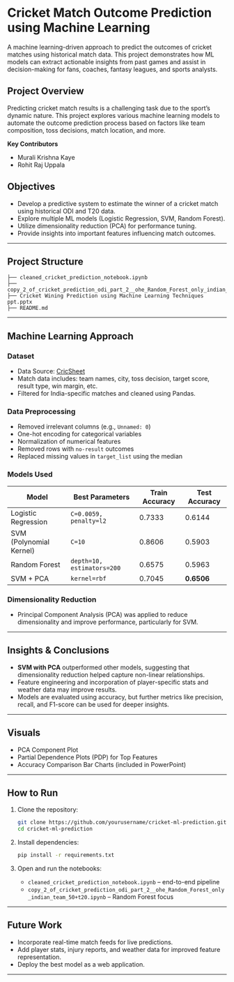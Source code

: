 #  Cricket Match Outcome Prediction using Machine Learning

A machine learning-driven approach to predict the outcomes of cricket matches using historical match data. This project demonstrates how ML models can extract actionable insights from past games and assist in decision-making for fans, coaches, fantasy leagues, and sports analysts.

## Project Overview

Predicting cricket match results is a challenging task due to the sport’s dynamic nature. This project explores various machine learning models to automate the outcome prediction process based on factors like team composition, toss decisions, match location, and more.

**Key Contributors**

* Murali Krishna Kaye
* Rohit Raj Uppala

## Objectives

* Develop a predictive system to estimate the winner of a cricket match using historical ODI and T20 data.
* Explore multiple ML models (Logistic Regression, SVM, Random Forest).
* Utilize dimensionality reduction (PCA) for performance tuning.
* Provide insights into important features influencing match outcomes.

---

## Project Structure

```
├── cleaned_cricket_prediction_notebook.ipynb
├── copy_2_of_cricket_prediction_odi_part_2__ohe_Random_Forest_only_indian_team_50+t20.ipynb
├── Cricket Wining Prediction using Machine Learning Techniques  ppt.pptx
├── README.md
```

---

##  Machine Learning Approach

### Dataset

* Data Source: [CricSheet](https://cricsheet.org/matches/)
* Match data includes: team names, city, toss decision, target score, result type, win margin, etc.
* Filtered for India-specific matches and cleaned using Pandas.

###  Data Preprocessing

* Removed irrelevant columns (e.g., `Unnamed: 0`)
* One-hot encoding for categorical variables
* Normalization of numerical features
* Removed rows with `no-result` outcomes
* Replaced missing values in `target_list` using the median

### Models Used

| Model                   | Best Parameters            | Train Accuracy | Test Accuracy |
| ----------------------- | -------------------------- | -------------- | ------------- |
| Logistic Regression     | `C=0.0059, penalty=l2`     | 0.7333         | 0.6144        |
| SVM (Polynomial Kernel) | `C=10`                     | 0.8606         | 0.5903        |
| Random Forest           | `depth=10, estimators=200` | 0.6575         | 0.5963        |
| SVM + PCA               | `kernel=rbf`               | 0.7045         | **0.6506**    |

###  Dimensionality Reduction

* Principal Component Analysis (PCA) was applied to reduce dimensionality and improve performance, particularly for SVM.

---

##  Insights & Conclusions

* **SVM with PCA** outperformed other models, suggesting that dimensionality reduction helped capture non-linear relationships.
* Feature engineering and incorporation of player-specific stats and weather data may improve results.
* Models are evaluated using accuracy, but further metrics like precision, recall, and F1-score can be used for deeper insights.

---

##  Visuals

* PCA Component Plot
* Partial Dependence Plots (PDP) for Top Features
* Accuracy Comparison Bar Charts (included in PowerPoint)

---

##  How to Run

1. Clone the repository:

   ```bash
   git clone https://github.com/yourusername/cricket-ml-prediction.git
   cd cricket-ml-prediction
   ```

2. Install dependencies:

   ```bash
   pip install -r requirements.txt
   ```

3. Open and run the notebooks:

   * `cleaned_cricket_prediction_notebook.ipynb` – end-to-end pipeline
   * `copy_2_of_cricket_prediction_odi_part_2__ohe_Random_Forest_only_indian_team_50+t20.ipynb` – Random Forest focus

---

## Future Work

* Incorporate real-time match feeds for live predictions.
* Add player stats, injury reports, and weather data for improved feature representation.
* Deploy the best model as a web application.

---


